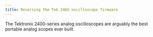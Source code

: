 ```yaml
---
title: Reversing the Tek 2465 oscilloscope firmware
---
```


The Tektronix 2400-series analog oscilloscopes are arguably the best portable analog scopes ever built.
